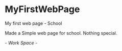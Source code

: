 # MyFirstWebPage
My first web page - School


Made a Simple web page for school.
Nothing special.

_- Work Space -_
